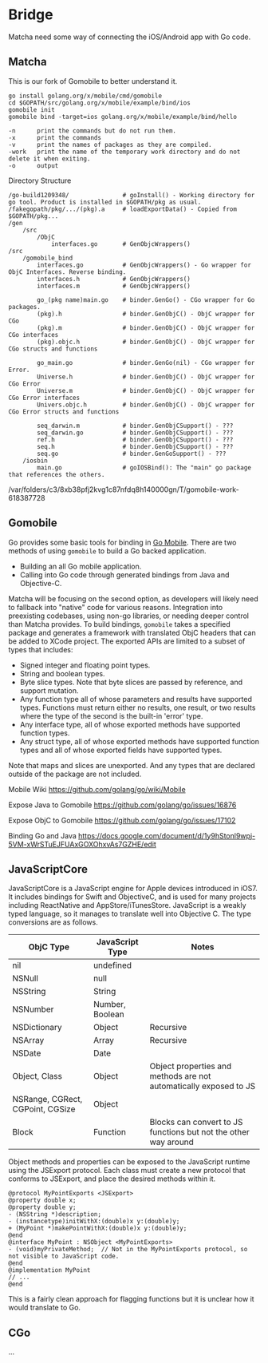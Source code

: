 # Bridge

Matcha need some way of connecting the iOS/Android app with Go code. 

## Matcha

This is our fork of Gomobile to better understand it.

    go install golang.org/x/mobile/cmd/gomobile
    cd $GOPATH/src/golang.org/x/mobile/example/bind/ios
    gomobile init
    gomobile bind -target=ios golang.org/x/mobile/example/bind/hello

	-n      print the commands but do not run them.
    -x      print the commands
    -v      print the names of packages as they are compiled.
    -work   print the name of the temporary work directory and do not delete it when exiting.
    -o      output
    
Directory Structure
    
    /go-build1209348/               # goInstall() - Working directory for go tool. Product is installed in $GOPATH/pkg as usual.
    /fakegopath/pkg/.../(pkg).a     # loadExportData() - Copied from $GOPATH/pkg...
    /gen
        /src
            /ObjC
                interfaces.go       # GenObjcWrappers()
    /src
        /gomobile_bind
            interfaces.go           # GenObjcWrappers() - Go wrapper for ObjC Interfaces. Reverse binding.
            interfaces.h            # GenObjcWrappers()
            interfaces.m            # GenObjcWrappers()
            
            go_(pkg name)main.go    # binder.GenGo() - CGo wrapper for Go packages.
            (pkg).h                 # binder.GenObjC() - ObjC wrapper for CGo
            (pkg).m                 # binder.GenObjC() - ObjC wrapper for CGo interfaces
            (pkg).objc.h            # binder.GenObjC() - ObjC wrapper for CGo structs and functions
            
            go_main.go              # binder.GenGo(nil) - CGo wrapper for Error.
            Universe.h              # binder.GenObjC() - ObjC wrapper for CGo Error
            Universe.m              # binder.GenObjC() - ObjC wrapper for CGo Error interfaces
            Univers.objc.h          # binder.GenObjC() - ObjC wrapper for CGo Error structs and functions
            
            seq_darwin.m            # binder.GenObjCSupport() - ???
            seq_darwin.go           # binder.GenObjCSupport() - ???
            ref.h                   # binder.GenObjCSupport() - ???
            seq.h                   # binder.GenObjCSupport() - ???
            seq.go                  # binder.GenGoSupport() - ???
        /iosbin
            main.go                 # goIOSBind(): The "main" go package that references the others.
    
/var/folders/c3/8xb38pfj2kvg1c87nfdq8h140000gn/T/gomobile-work-618387728


## Gomobile

Go provides some basic tools for binding in [Go Mobile](golang.org/x/mobile). There are two methods of using `gomobile` to build a Go backed application. 

* Building an all Go mobile application.
* Calling into Go code through generated bindings from Java and Objective-C.

Matcha will be focusing on the second option, as developers will likely need to fallback into "native" code for various reasons. Integration into preexisting codebases, using non-go libraries, or needing deeper control than Matcha provides. To build bindings, `gomobile` takes a specified package and generates a framework with translated ObjC headers that can be added to XCode project. The exported APIs are limited to a subset of types that includes:

* Signed integer and floating point types.
* String and boolean types.
* Byte slice types. Note that byte slices are passed by reference, and support mutation.
* Any function type all of whose parameters and results have supported types. Functions must return either no results, one result, or two results where the type of the second is the built-in 'error' type.
* Any interface type, all of whose exported methods have supported function types.
* Any struct type, all of whose exported methods have supported function types and all of whose exported fields have supported types.

Note that maps and slices are unexported. And any types that are declared outside of the package are not included.

Mobile Wiki
https://github.com/golang/go/wiki/Mobile

Expose Java to Gomobile
https://github.com/golang/go/issues/16876

Expose ObjC to Gomobile
https://github.com/golang/go/issues/17102

Binding Go and Java
https://docs.google.com/document/d/1y9hStonl9wpj-5VM-xWrSTuEJFUAxGOXOhxvAs7GZHE/edit

## JavaScriptCore

JavaScriptCore is a JavaScript engine for Apple devices introduced in iOS7. It includes bindings for Swift and ObjectiveC, and is used for many projects including ReactNative and AppStore/iTunesStore. JavaScript is a weakly typed language, so it manages to translate well into Objective C. The type conversions are as follows.

| ObjC Type                        | JavaScript Type | Notes                                                             |
| -------------------------------- | --------------- | ----------------------------------------------------------------- |
| nil                              | undefined       |                                                                   |
| NSNull                           | null            |                                                                   |
| NSString                         | String          |                                                                   |
| NSNumber                         | Number, Boolean |                                                                   |
| NSDictionary                     | Object          | Recursive                                                         |
| NSArray                          | Array           | Recursive                                                         |
| NSDate                           | Date            |                                                                   |
| Object, Class                    | Object          | Object properties and methods are not automatically exposed to JS |
| NSRange, CGRect, CGPoint, CGSize | Object          |                                                                   |
| Block                            | Function        | Blocks can convert to JS functions but not the other way around   |

Object methods and properties can be exposed to the JavaScript runtime using the JSExport protocol. Each class must create a new protocol that conforms to JSExport, and place the desired methods within it.

```
@protocol MyPointExports <JSExport>
@property double x;
@property double y;
- (NSString *)description;
- (instancetype)initWithX:(double)x y:(double)y;
+ (MyPoint *)makePointWithX:(double)x y:(double)y;
@end
@interface MyPoint : NSObject <MyPointExports>
- (void)myPrivateMethod;  // Not in the MyPointExports protocol, so not visible to JavaScript code.
@end
@implementation MyPoint
// ...
@end
```

This is a fairly clean approach for flagging functions but it is unclear how it would translate to Go.

## CGo 

...

